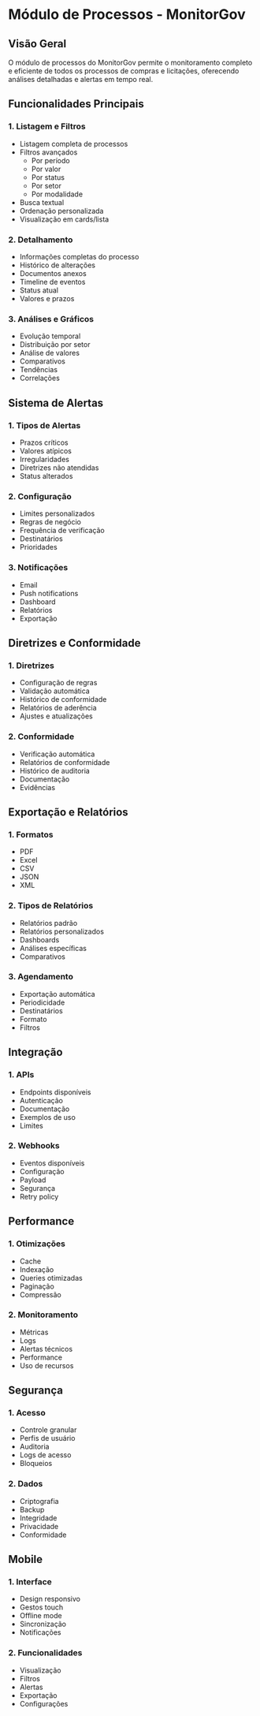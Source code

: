 # Módulo de Processos - MonitorGov

## Visão Geral

O módulo de processos do MonitorGov permite o monitoramento completo e eficiente de todos os processos de compras e licitações, oferecendo análises detalhadas e alertas em tempo real.

## Funcionalidades Principais

### 1. Listagem e Filtros

- Listagem completa de processos
- Filtros avançados
  - Por período
  - Por valor
  - Por status
  - Por setor
  - Por modalidade
- Busca textual
- Ordenação personalizada
- Visualização em cards/lista

### 2. Detalhamento

- Informações completas do processo
- Histórico de alterações
- Documentos anexos
- Timeline de eventos
- Status atual
- Valores e prazos

### 3. Análises e Gráficos

- Evolução temporal
- Distribuição por setor
- Análise de valores
- Comparativos
- Tendências
- Correlações

## Sistema de Alertas

### 1. Tipos de Alertas

- Prazos críticos
- Valores atípicos
- Irregularidades
- Diretrizes não atendidas
- Status alterados

### 2. Configuração

- Limites personalizados
- Regras de negócio
- Frequência de verificação
- Destinatários
- Prioridades

### 3. Notificações

- Email
- Push notifications
- Dashboard
- Relatórios
- Exportação

## Diretrizes e Conformidade

### 1. Diretrizes

- Configuração de regras
- Validação automática
- Histórico de conformidade
- Relatórios de aderência
- Ajustes e atualizações

### 2. Conformidade

- Verificação automática
- Relatórios de conformidade
- Histórico de auditoria
- Documentação
- Evidências

## Exportação e Relatórios

### 1. Formatos

- PDF
- Excel
- CSV
- JSON
- XML

### 2. Tipos de Relatórios

- Relatórios padrão
- Relatórios personalizados
- Dashboards
- Análises específicas
- Comparativos

### 3. Agendamento

- Exportação automática
- Periodicidade
- Destinatários
- Formato
- Filtros

## Integração

### 1. APIs

- Endpoints disponíveis
- Autenticação
- Documentação
- Exemplos de uso
- Limites

### 2. Webhooks

- Eventos disponíveis
- Configuração
- Payload
- Segurança
- Retry policy

## Performance

### 1. Otimizações

- Cache
- Indexação
- Queries otimizadas
- Paginação
- Compressão

### 2. Monitoramento

- Métricas
- Logs
- Alertas técnicos
- Performance
- Uso de recursos

## Segurança

### 1. Acesso

- Controle granular
- Perfis de usuário
- Auditoria
- Logs de acesso
- Bloqueios

### 2. Dados

- Criptografia
- Backup
- Integridade
- Privacidade
- Conformidade

## Mobile

### 1. Interface

- Design responsivo
- Gestos touch
- Offline mode
- Sincronização
- Notificações

### 2. Funcionalidades

- Visualização
- Filtros
- Alertas
- Exportação
- Configurações
